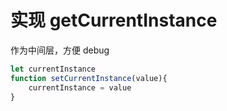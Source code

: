 # 实现 getCurrentInstance

作为中间层，方便 debug
```ts
let currentInstance
function setCurrentInstance(value){
	currentInstance = value
}
```